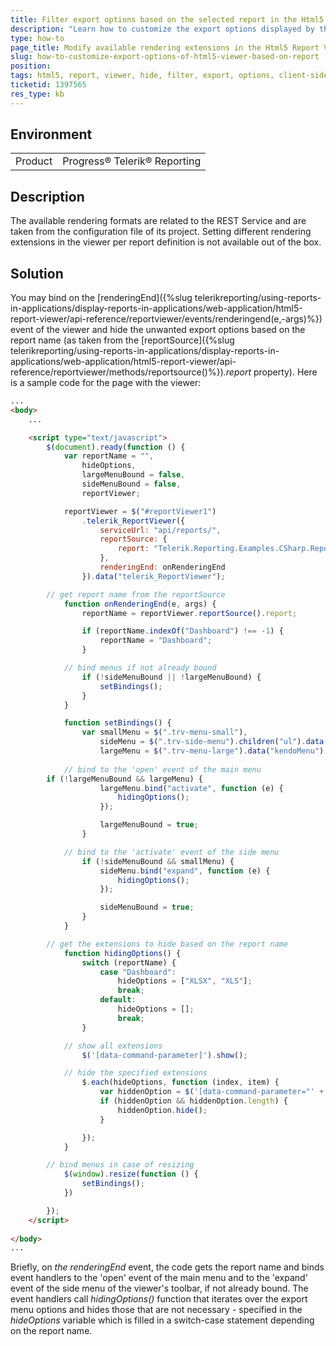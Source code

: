 ```yaml
---
title: Filter export options based on the selected report in the Html5 Report Viewer
description: "Learn how to customize the export options displayed by the HTML5 Report Viewer based on the currently selected report."
type: how-to
page_title: Modify available rendering extensions in the Html5 Report Viewer based on report name
slug: how-to-customize-export-options-of-html5-viewer-based-on-report
position: 
tags: html5, report, viewer, hide, filter, export, options, client-side
ticketid: 1397565
res_type: kb
---
```


## Environment
<table>
	<tr>
		<td>Product</td>
		<td>Progress® Telerik® Reporting</td>
	</tr>
</table>


## Description
The available rendering formats are related to the REST Service and are taken from the configuration file of its project. Setting different rendering extensions in the viewer per report definition is not available out of the box. 
  
## Solution
You may bind on the [renderingEnd]({%slug telerikreporting/using-reports-in-applications/display-reports-in-applications/web-application/html5-report-viewer/api-reference/reportviewer/events/renderingend(e,-args)%}) event of the viewer and hide the unwanted export options based on the report name (as taken from the [reportSource]({%slug telerikreporting/using-reports-in-applications/display-reports-in-applications/web-application/html5-report-viewer/api-reference/reportviewer/methods/reportsource()%})_.report_ property). Here is a sample code for the page with the viewer:  
  

``` Html
...
<body>
    ...

    <script type="text/javascript">
        $(document).ready(function () {
            var reportName = "",
                hideOptions,
                largeMenuBound = false,
                sideMenuBound = false,
                reportViewer;

            reportViewer = $("#reportViewer1")
                .telerik_ReportViewer({
                    serviceUrl: "api/reports/",
                    reportSource: {
                        report: "Telerik.Reporting.Examples.CSharp.ReportCatalog, CSharp.ReportLibrary",
                    },
                    renderingEnd: onRenderingEnd
                }).data("telerik_ReportViewer");

	    // get report name from the reportSource
            function onRenderingEnd(e, args) {
                reportName = reportViewer.reportSource().report;

                if (reportName.indexOf("Dashboard") !== -1) {
                    reportName = "Dashboard";
                }

	    	// bind menus if not already bound
                if (!sideMenuBound || !largeMenuBound) {
                    setBindings();
                }
            }

            function setBindings() {
                var smallMenu = $(".trv-menu-small"),
                    sideMenu = $(".trv-side-menu").children("ul").data('kendoPanelBar'),
                    largeMenu = $(".trv-menu-large").data("kendoMenu");
		
	    	// bind to the 'open' event of the main menu
		if (!largeMenuBound && largeMenu) {
                    largeMenu.bind("activate", function (e) {
                        hidingOptions();
                    });

                    largeMenuBound = true;
                }

	    	// bind to the 'activate' event of the side menu
                if (!sideMenuBound && smallMenu) {
                    sideMenu.bind("expand", function (e) {
                        hidingOptions();
                    });

                    sideMenuBound = true;
                }
            }

	    // get the extensions to hide based on the report name
            function hidingOptions() {
                switch (reportName) {
                    case "Dashboard":
                        hideOptions = ["XLSX", "XLS"];
                        break;
                    default:
                        hideOptions = [];
                        break;
                }

	    	// show all extensions
                $('[data-command-parameter]').show();

	    	// hide the specified extensions
                $.each(hideOptions, function (index, item) {
                    var hiddenOption = $('[data-command-parameter="' + item + '"]');
                    if (hiddenOption && hiddenOption.length) {
                        hiddenOption.hide();
                    }

                });
            }

	    // bind menus in case of resizing
            $(window).resize(function () {
                setBindings();
            })

        });
    </script>
    
</body>
...
```
  
Briefly, on _the renderingEnd_ event, the code gets the report name and binds event handlers to the 'open' event of the main menu and to the 'expand' event of the side menu of the viewer's toolbar, if not already bound. The event handlers call _hidingOptions()_ function that iterates over the export menu options and hides those that are not necessary - specified in the _hideOptions_ variable which is filled in a switch-case statement depending on the report name.
